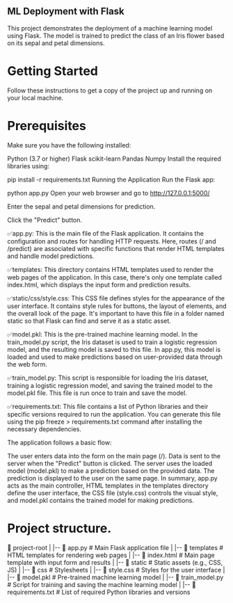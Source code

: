 ## ML Deployment with Flask
This project demonstrates the deployment of a machine learning model using Flask. The model is trained to predict the class of an Iris flower based on its sepal and petal dimensions.

# Getting Started
Follow these instructions to get a copy of the project up and running on your local machine.

# Prerequisites
Make sure you have the following installed:

Python (3.7 or higher)
Flask
scikit-learn
Pandas
Numpy
Install the required libraries using:


pip install -r requirements.txt
Running the Application
Run the Flask app:

python app.py
Open your web browser and go to http://127.0.0.1:5000/

Enter the sepal and petal dimensions for prediction.

Click the "Predict" button.

✅app.py: This is the main file of the Flask application. It contains the configuration and routes for handling HTTP requests. Here, routes (/ and /predict) are associated with specific functions that render HTML templates and handle model predictions.

✅templates: This directory contains HTML templates used to render the web pages of the application. In this case, there's only one template called index.html, which displays the input form and prediction results.

✅static/css/style.css: This CSS file defines styles for the appearance of the user interface. It contains style rules for buttons, the layout of elements, and the overall look of the page. It's important to have this file in a folder named static so that Flask can find and serve it as a static asset.

✅model.pkl: This is the pre-trained machine learning model. In the train_model.py script, the Iris dataset is used to train a logistic regression model, and the resulting model is saved to this file. In app.py, this model is loaded and used to make predictions based on user-provided data through the web form.

✅train_model.py: This script is responsible for loading the Iris dataset, training a logistic regression model, and saving the trained model to the model.pkl file. This file is run once to train and save the model.

✅requirements.txt: This file contains a list of Python libraries and their specific versions required to run the application. You can generate this file using the pip freeze > requirements.txt command after installing the necessary dependencies.

The application follows a basic flow:

The user enters data into the form on the main page (/).
Data is sent to the server when the "Predict" button is clicked.
The server uses the loaded model (model.pkl) to make a prediction based on the provided data.
The prediction is displayed to the user on the same page.
In summary, app.py acts as the main controller, HTML templates in the templates directory define the user interface, the CSS file (style.css) controls the visual style, and model.pkl contains the trained model for making predictions.

# Project structure.

📁 project-root
|
|-- 📄 app.py                 # Main Flask application file
|
|-- 📁 templates              # HTML templates for rendering web pages
|   |-- 📄 index.html         # Main page template with input form and results
|
|-- 📁 static                 # Static assets (e.g., CSS, JS)
|   |-- 📁 css                # Stylesheets
|       |-- 📄 style.css      # Styles for the user interface
|
|-- 📄 model.pkl              # Pre-trained machine learning model
|
|-- 📄 train_model.py         # Script for training and saving the machine learning model
|
|-- 📄 requirements.txt       # List of required Python libraries and versions
